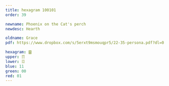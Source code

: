 ```yaml
---
title: hexagram 100101
order: 39

newname: Phoenix on the Cat's perch
newdesc: Hearth

oldname: Grace
pdf: https://www.dropbox.com/s/5erxt9msmouqpr5/22-35-persona.pdf?dl=0

hexagram: ䷕
upper: ☶
lower: ☲
blue: 11
green: 00
red: 01
---
```

